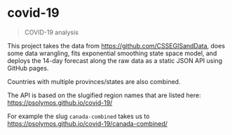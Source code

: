 # covid-19
> COVID-19 analysis

This project takes the data from https://github.com/CSSEGISandData,
does some data wrangling, fits exponential smoothing state space model,
and deploys the 14-day forecast along the raw data as a
static JSON API using GitHub pages.

Countries with multiple provinces/states are also combined.

The API is based on the slugified region names that are listed here:
https://psolymos.github.io/covid-19/

For example the slug `canada-combined` takes us to
https://psolymos.github.io/covid-19/canada-combined/
